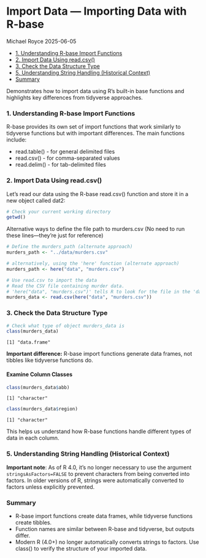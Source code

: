 # Import Data — Importing Data with R-base
Michael Royce
2025-06-05

- [1. Understanding R-base Import
  Functions](#1-understanding-r-base-import-functions)
- [2. Import Data Using read.csv()](#2-import-data-using-readcsv)
- [3. Check the Data Structure Type](#3-check-the-data-structure-type)
- [5. Understanding String Handling (Historical
  Context)](#5-understanding-string-handling-historical-context)
- [Summary](#summary)

Demonstrates how to import data using R’s built-in base functions and
highlights key differences from tidyverse approaches.

### 1. Understanding R-base Import Functions

R-base provides its own set of import functions that work similarly to
tidyverse functions but with important differences. The main functions
include:

- read.table() - for general delimited files
- read.csv() - for comma-separated values
- read.delim() - for tab-delimited files

### 2. Import Data Using read.csv()

Let’s read our data using the R-base read.csv() function and store it in
a new object called dat2:

``` r
# Check your current working directory
getwd()
```

Alternative ways to define the file path to murders.csv (No need to run
these lines—they’re just for reference)

``` r
# Define the murders_path (alternate approach)
murders_path <- "../data/murders.csv"

# alternatively, using the 'here' function (alternate approach)
murders_path <- here("data", "murders.csv")
```

``` r
# Use read.csv to import the data
# Read the CSV file containing murder data.
# 'here("data", "murders.csv")' tells R to look for the file in the 'data' folder in the root of the project.
murders_data <- read.csv(here("data", "murders.csv"))
```

### 3. Check the Data Structure Type

``` r
# Check what type of object murders_data is
class(murders_data)
```

    [1] "data.frame"

**Important difference:** R-base import functions generate data frames,
not tibbles like tidyverse functions do.

#### Examine Column Classes

``` r
class(murders_data$abb)
```

    [1] "character"

``` r
class(murders_data$region)
```

    [1] "character"

This helps us understand how R-base functions handle different types of
data in each column.

### 5. Understanding String Handling (Historical Context)

**Important note**: As of R 4.0, it’s no longer necessary to use the
argument `stringsAsFactors=FALSE` to prevent characters from being
converted into factors. In older versions of R, strings were
automatically converted to factors unless explicitly prevented.

### Summary

- R-base import functions create data frames, while tidyverse functions
  create tibbles.
- Function names are similar between R-base and tidyverse, but outputs
  differ.
- Modern R (4.0+) no longer automatically converts strings to factors.
  Use class() to verify the structure of your imported data.

